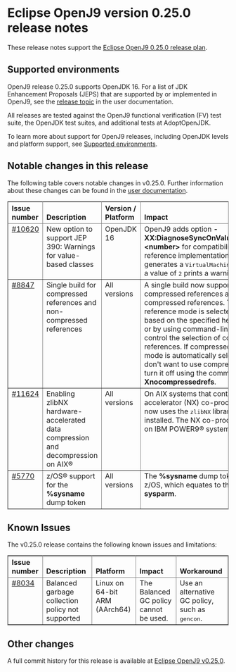 <!--
* Copyright IBM Corp. and others 2020
*
* This program and the accompanying materials are made
* available under the terms of the Eclipse Public License 2.0
* which accompanies this distribution and is available at
* https://www.eclipse.org/legal/epl-2.0/ or the Apache
* License, Version 2.0 which accompanies this distribution and
* is available at https://www.apache.org/licenses/LICENSE-2.0.
*
* This Source Code may also be made available under the
* following Secondary Licenses when the conditions for such
* availability set forth in the Eclipse Public License, v. 2.0
* are satisfied: GNU General Public License, version 2 with
* the GNU Classpath Exception [1] and GNU General Public
* License, version 2 with the OpenJDK Assembly Exception [2].
*
* [1] https://www.gnu.org/software/classpath/license.html
* [2] https://openjdk.org/legal/assembly-exception.html
*
* SPDX-License-Identifier: EPL-2.0 OR Apache-2.0 OR GPL-2.0 WITH
* Classpath-exception-2.0 OR LicenseRef-GPL-2.0 WITH Assembly-exception
-->

# Eclipse OpenJ9 version 0.25.0 release notes

These release notes support the [Eclipse OpenJ9 0.25.0 release plan](https://projects.eclipse.org/projects/technology.openj9/releases/0.25.0/plan).

## Supported environments

OpenJ9 release 0.25.0 supports OpenJDK 16. For a list of JDK Enhancement Proposals (JEPS) that are supported by or implemented in OpenJ9, see the [release topic](https://eclipse.org/openj9/docs/version0.25/#new-jdk-16-features) in the user documentation.

All releases are tested against the OpenJ9 functional verification (FV) test suite, the OpenJDK test suites, and additional tests at AdoptOpenJDK.

To learn more about support for OpenJ9 releases, including OpenJDK levels and platform support, see [Supported environments](https://eclipse.org/openj9/docs/openj9_support/index.html).


## Notable changes in this release

The following table covers notable changes in v0.25.0. Further information about these changes can be found in the [user documentation](https://www.eclipse.org/openj9/docs/version0.25/).

<table cellpadding="4" cellspacing="0" summary="" width="100%" rules="all" frame="border" border="1"><thead align="left">
<tr valign="bottom">
<th valign="bottom">Issue number</th>
<th valign="bottom">Description</th>
<th valign="bottom">Version / Platform</th>
<th valign="bottom">Impact</th>
</tr>
</thead>
<tbody>

<tr><td valign="top">
<a href="https://github.com/eclipse-openj9/openj9/issues/10620">#10620</a></td>
<td valign="top">New option to support JEP 390: Warnings for value-based classes</td>
<td valign="top">OpenJDK 16</td>
<td valign="top">OpenJ9 adds option <strong>-XX:DiagnoseSyncOnValueBasedClasses=&lt;number&gt;</strong> for compatibility with the reference implementation. A value of <tt>1</tt> generates a <tt>VirtualMachineError</tt> error and a value of <tt>2</tt> prints a warning message.</td>
</tr>

<tr><td valign="top">
<a href="https://github.com/eclipse-openj9/openj9/pull/8847">#8847</a></td>
<td valign="top">Single build for compressed references and non-compressed references</td>
<td valign="top">All versions</td>
<td valign="top">A single build now supports both compressed references and non-compressed references. The object reference mode is selected at run time based on the specified heap size (<strong>-Xmx</strong>) or by using command-line options that control the selection of compressed references. If compressed references mode is automatically selected and you don't want to use compressed references, turn it off using the command-line option <strong>-Xnocompressedrefs</strong>.</td>
</tr>

<tr><td valign="top">
<a href="https://github.com/eclipse-openj9/openj9/pull/11624">#11624</a></td>
<td valign="top">Enabling zlibNX hardware-accelerated data compression and decompression on AIX&reg;</td>
<td valign="top">All versions</td>
<td valign="top">On AIX systems that contain the Nest accelerator (NX) co-processor, OpenJ9 now uses the <tt>zlibNX</tt> library instead, if it is installed. The NX co-processor is available on IBM POWER9&reg; systems.</td>
</tr>

<tr><td valign="top">
<a href="https://github.com/eclipse/omr/pull/5770">#5770</a></td>
<td valign="top">z/OS&reg; support for the <strong>%sysname</strong> dump token</td>
<td valign="top">All versions</td>
<td valign="top">The <strong>%sysname</strong> dump token is added on z/OS, which equates to the <strong>SYSNAME sysparm</strong>.</td>
</tr>
</table>


## Known Issues

The v0.25.0 release contains the following known issues and limitations:

<table cellpadding="4" cellspacing="0" summary="" width="100%" rules="all" frame="border" border="1">
<thead align="left">
<tr valign="bottom">
<th valign="bottom">Issue number</th>
<th valign="bottom">Description</th>
<th valign="bottom">Platform</th>
<th valign="bottom">Impact</th>
<th valign="bottom">Workaround</th>
</tr>
</thead>
<tbody>

<tr><td valign="top"><a href="https://github.com/eclipse-openj9/openj9/issues/8034">#8034</a></td>
<td valign="top">Balanced garbage collection policy not supported</td>
<td valign="top">Linux on 64-bit ARM (AArch64)</td>
<td valign="top">The Balanced GC policy cannot be used. </td>
<td valign="top">Use an alternative GC policy, such as <tt>gencon</tt>.</td>
</tr>

</tbody>
</table>

## Other changes

A full commit history for this release is available at [Eclipse OpenJ9 v0.25.0](https://github.com/eclipse-openj9/openj9/releases/tag/openj9-0.25.0).
